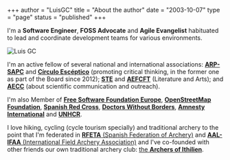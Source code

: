 +++
author = "LuisGC"
title = "About the author"
date = "2003-10-07"
type = "page"
status = "published"
+++


I'm a **Software Engineer**, **FOSS Advocate** and **Agile Evangelist** habituated to lead and coordinate development teams for various environments.

<div class="image lateral">
  <img src="/img/main/avatar.png" alt="Luis GC" title="Luis GC">
</div>

I'm an active fellow of several national and international associations: [**ARP-SAPC**](https://www.escepticos.es/) and [**Círculo Escéptico**](https://circuloesceptico.org/) (promoting critical thinking, in the former one as part of the Board since 2012); [**STE**](http://sociedadtolkien.org/) and [**AEFCFT**](http://www.aefcft.com/) (Literature and Arts); and [**AECC**](https://www.aecomunicacioncientifica.org/) (about scientific communication and outreach).

I'm also Member of [**Free Software Foundation Europe**](https://fsfe.org/), [**OpenStreetMap Foundation**](https://osmfoundation.org/), [**Spanish Red Cross**](https://www.cruzroja.es/), [**Doctors Without Borders**](https://www.msf.es/), [**Amnesty International**](https://www.amnesty.org/es/) and [**UNHCR**](http://www.acnur.org/).

I love hiking, cycling (cycle tourism specially) and traditional archery to the point that I'm federated in [**RFETA** (Spanish Federation of Archery)](https://www.federarco.es/) and [**AAL-IFAA** (International Field Archery Association)](https://ifaa-spain.es/) and I've co-founded with other friends our own traditional archery club: [the **Archers of Ithilien**](http://ithilien.es/).
